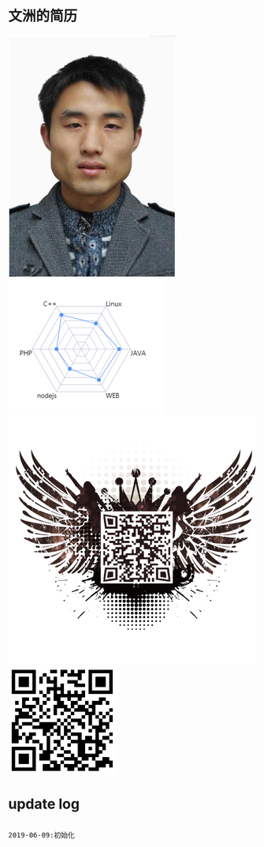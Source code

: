 # 文洲的简历
<div style="color:red">
 
   
   <img src="src/img/wzico.jpg"/>
   <img src="src/img/skill.png"/>
   <img src="src/img/link.fly.png"/>
   <img src="src/img/wzskyline.link.png"/>


</div>






# update log
<pre> 
2019-06-09:初始化







</pre>
